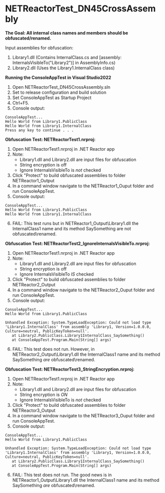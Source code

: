 # NETReactorTest_DN45CrossAssembly

**The Goal: All internal class names and members should be obfuscated/renamed.**

Input assemblies for obfuscation:
1. Library1.dll (Contains InternalClass.cs and [assembly: InternalsVisibleTo("Library2")] in AssemblyInfo.cs)
2. Library2.dll (Uses the Library1.InternalClass class)

**Running the ConsoleAppTest in Visual Studio2022**
1. Open NETReactorTest_DN45CrossAssembly.sln
2. Set to release configuration and build solution
4. Set ConsoleAppTest as Startup Project
5. Ctrl+F5. 
6. Console output:

```
ConsoleAppTest...
Hello World from Library1.PublicClass
Hello World from Library1.InternalClass
Press any key to continue . . .
```

**Obfuscation Test: NETReactorTest1.nrproj:**
1. Open NETReactorTest1.nrproj in .NET Reactor app
2. Note:
    - Library1.dll and Library2.dll are input files for obfuscation
    - String encryption is off
    - Ignore InternalsVisibleTo is *not* checked
3. Click "Protect" to build obfuscated assemblies to folder NETReactor1_Output
4. In a command window navigate to the NETReactor1_Ouput folder and run ConsoleAppTest.
5. Console output:
```
ConsoleAppTest...
Hello World from Library1.PublicClass
Hello World from Library1.InternalClass
```
6. FAIL: This test runs but in NETReactor1_Output\Library1.dll the InternalClass1 name and its method SaySomething are not obfuscated\renamed.

**Obfuscation Test: NETReactorTest2_IgnoreInternalsVisibleTo.nrproj:**
1. Open NETReactorTest1.nrproj in .NET Reactor app
2. Note:
    - Library1.dll and Library2.dll are input files for obfuscation
    - String encryption is off
    - Ignore InternalsVisibleTo *IS* checked
3. Click "Protect" to build obfuscated assemblies to folder NETReactor2_Output
4. In a command window navigate to the NETReactor2_Ouput folder and run ConsoleAppTest.
5. Console output:
```
ConsoleAppTest...
Hello World from Library1.PublicClass

Unhandled Exception: System.TypeLoadException: Could not load type 'Library1.InternalClass' from assembly 'Library1, Version=1.0.0.0, Culture=neutral, PublicKeyToken=null'.
   at Library2.PublicClass.Library1InternalClass_SaySomething()
   at ConsoleAppTest.Program.Main(String[] args)
```
6. FAIL: This test does not run. However, in NETReactor2_Output\Library1.dll the InternalClass1 name and its method SaySomething *are* obfuscated\renamed.

**Obfuscation Test: NETReactorTest3_StringEncryption.nrproj:**
1. Open NETReactorTest1.nrproj in .NET Reactor app
2. Note:
    - Library1.dll and Library2.dll are input files for obfuscation
    - String encryption is *ON*
    - Ignore InternalsVisibleTo is *not* checked
3. Click "Protect" to build obfuscated assemblies to folder NETReactor3_Output
4. In a command window navigate to the NETReactor3_Ouput folder and run ConsoleAppTest.
5. Console output:
```
ConsoleAppTest...
Hello World from Library1.PublicClass

Unhandled Exception: System.TypeLoadException: Could not load type 'Library1.InternalClass' from assembly 'Library1, Version=1.0.0.0, Culture=neutral, PublicKeyToken=null'.
   at Library2.PublicClass.Library1InternalClass_SaySomething()
   at ConsoleAppTest.Program.Main(String[] args)
```
6. FAIL: This test does not run. The good news is in NETReactor1_Output\Library1.dll the InternalClass1 name and its method SaySomething *are* obfuscated\renamed.
